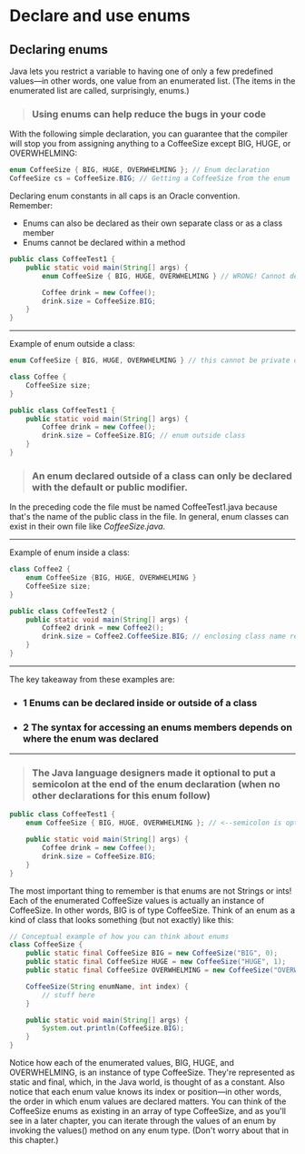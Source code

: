 # Declare and use enums 

## Declaring enums 

Java lets you restrict a variable to having one of only a few predefined values—in other words, one value from an enumerated list. (The items in the enumerated list are called, surprisingly, enums.)

> ### Using enums can help reduce the bugs in your code

With the following simple declaration, you can guarantee that the compiler will stop you from assigning anything to a CoffeeSize except BIG, HUGE, or OVERWHELMING:

```java
enum CoffeeSize { BIG, HUGE, OVERWHELMING }; // Enum declaration
CoffeeSize cs = CoffeeSize.BIG; // Getting a CoffeeSize from the enum 
```

Declaring enum constants in all caps is an Oracle convention.  
Remember:
- Enums can also be declared as their own separate class or as a class member
- Enums cannot be declared within a method

```java
public class CoffeeTest1 {
    public static void main(String[] args) {
        enum CoffeeSize { BIG, HUGE, OVERWHELMING } // WRONG! Cannot declare enums in any methods

        Coffee drink = new Coffee();
        drink.size = CoffeeSize.BIG;
    }
}
```
___

Example of enum outside a class:

```java
enum CoffeeSize { BIG, HUGE, OVERWHELMING } // this cannot be private or protected

class Coffee {
    CoffeeSize size;
}

public class CoffeeTest1 {
    public static void main(String[] args) {
        Coffee drink = new Coffee();
        drink.size = CoffeeSize.BIG; // enum outside class
    }
}
```
> ### An enum declared outside of a class can only be declared with the default or public modifier.  

In the preceding code the file must be named CoffeeTest1.java because that's the name of the public class in the file.  In general, enum classes can exist in their own file like *CoffeeSize.java*.  
___

Example of enum inside a class:

```java
class Coffee2 {
    enum CoffeeSize {BIG, HUGE, OVERWHELMING }
    CoffeeSize size;
}

public class CoffeeTest2 {
    public static void main(String[] args) {
        Coffee2 drink = new Coffee2();
        drink.size = Coffee2.CoffeeSize.BIG; // enclosing class name required
    }
}
```
___

The key takeaway from these examples are:
- ### 1 Enums can be declared inside or outside of a class
- ### 2 The syntax for accessing an enums members depends on where the enum was declared 
___

> ### The Java language designers made it optional to put a semicolon at the end of the enum declaration (when no other declarations for this enum follow)

```java
public class CoffeeTest1 {
    enum CoffeeSize { BIG, HUGE, OVERWHELMING }; // <--semicolon is optional here

    public static void main(String[] args) {
        Coffee drink = new Coffee();
        drink.size = CoffeeSize.BIG;
    }
}
```
The most important thing to remember is that enums are not Strings or ints! Each of the enumerated CoffeeSize values is actually an instance of CoffeeSize. In other words, BIG is of type CoffeeSize. Think of an enum as a kind of class that looks something (but not exactly) like this:

```java
// Conceptual example of how you can think about enums
class CoffeeSize {
    public static final CoffeeSize BIG = new CoffeeSize("BIG", 0);
    public static final CoffeeSize HUGE = new CoffeeSize("HUGE", 1);
    public static final CoffeeSize OVERWHELMING = new CoffeeSize("OVERWHELMING", 2);

    CoffeeSize(String enumName, int index) {
        // stuff here
    }

    public static void main(String[] args) {
        System.out.println(CoffeeSize.BIG);
    }
}
```

Notice how each of the enumerated values, BIG, HUGE, and OVERWHELMING, is an instance of type CoffeeSize. They're represented as static and final, which, in the Java world, is thought of as a constant. Also notice that each enum value knows its index or position—in other words, the order in which enum values are declared matters. You can think of the CoffeeSize enums as existing in an array of type CoffeeSize, and as you'll see in a later chapter, you can iterate through the values of an enum by invoking the values() method on any enum type. (Don't worry about that in this chapter.)